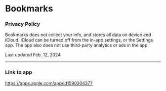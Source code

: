 # Bookmarks

### Privacy Policy
Bookmarks does not collect your info, and stores all data on device and iCloud. iCloud can be turned off from the in-app settings, or the Settings app.
The app also does not use third-party analytics or ads in the app.

Last updated Feb. 12, 2024

---
### Link to app
https://apps.apple.com/app/id1590304377

